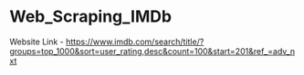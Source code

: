 # Web_Scraping_IMDb

Website Link - https://www.imdb.com/search/title/?groups=top_1000&sort=user_rating,desc&count=100&start=201&ref_=adv_nxt
